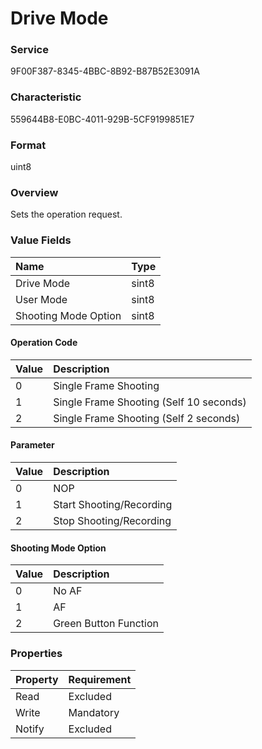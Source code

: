 # Drive Mode

### Service

9F00F387-8345-4BBC-8B92-B87B52E3091A

### Characteristic

559644B8-E0BC-4011-929B-5CF9199851E7

### Format

uint8

### Overview

Sets the operation request.

### Value Fields

| Name | Type |
|:--|:--|
| Drive Mode | sint8 |
| User Mode | sint8 |
| Shooting Mode Option | sint8 |

#### Operation Code

| Value | Description |
|:--|:--|
| 0 | Single Frame Shooting |
| 1 | Single Frame Shooting (Self 10 seconds) |
| 2 | Single Frame Shooting (Self 2 seconds) |

#### Parameter

| Value | Description |
|:--|:--|
| 0 | NOP |
| 1 | Start Shooting/Recording |
| 2 | Stop Shooting/Recording |

#### Shooting Mode Option

| Value | Description |
|:--|:--|
| 0 | No AF |
| 1 | AF |
| 2 | Green Button Function |

### Properties

| Property | Requirement |
|:--|:--|
| Read | Excluded |
| Write | Mandatory |
| Notify | Excluded |